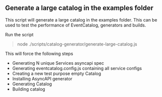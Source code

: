## Generate a large catalog in the examples folder

This script will generate a large catalog in the examples folder.
This can be used to test the performance of EventCatalog, generators and builds.

Run the script
> node ./scripts/catalog-generator/generate-large-catalog.js

This will force the following steps

- Generating N unique Services asyncapi spec
- Generating eventcatalog.config.js containing all service configs
- Creating a new test purpose empty Catalog 
- Installing AsyncAPI generator
- Generating Catalog
- Building catalog
